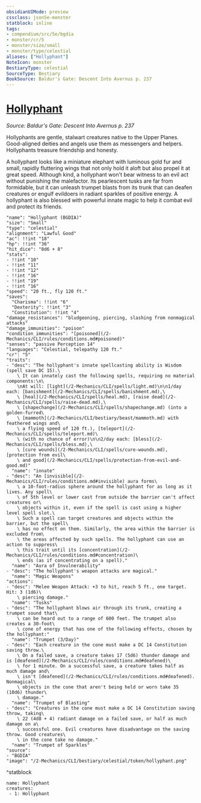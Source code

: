 ```yaml
---
obsidianUIMode: preview
cssclass: json5e-monster
statblock: inline
tags:
- compendium/src/5e/bgdia
- monster/cr/5
- monster/size/small
- monster/type/celestial
aliases: ["Hollyphant"]
NoteIcon: monster
BestiaryType: celestial
SourceType: Bestiary
BookSource: Baldur's Gate: Descent Into Avernus p. 237
---
```

# [Hollyphant](2-Mechanics/CLI/bestiary/celestial/hollyphant-bgdia.md)
*Source: Baldur's Gate: Descent Into Avernus p. 237*  

Hollyphants are gentle, stalwart creatures native to the Upper Planes. Good-aligned deities and angels use them as messengers and helpers. Hollyphants treasure friendship and honesty.

A hollyphant looks like a miniature elephant with luminous gold fur and small, rapidly fluttering wings that not only hold it aloft but also propel it at great speed. Although kind, a hollyphant won't bear witness to an evil act without punishing the malefactor. Its pearlescent tusks are far from formidable, but it can unleash trumpet blasts from its trunk that can deafen creatures or engulf evildoers in radiant sparkles of positive energy. A hollyphant is also blessed with powerful innate magic to help it combat evil and protect its friends.

```statblock
"name": "Hollyphant (BGDIA)"
"size": "Small"
"type": "celestial"
"alignment": "Lawful Good"
"ac": !!int "18"
"hp": !!int "36"
"hit_dice": "8d6 + 8"
"stats":
- !!int "10"
- !!int "11"
- !!int "12"
- !!int "16"
- !!int "19"
- !!int "16"
"speed": "20 ft., fly 120 ft."
"saves":
  "Charisma": !!int "6"
  "Dexterity": !!int "3"
  "Constitution": !!int "4"
"damage_resistances": "bludgeoning, piercing, slashing from nonmagical attacks"
"damage_immunities": "poison"
"condition_immunities": "[poisoned](/2-Mechanics/CLI/rules/conditions.md#poisoned)"
"senses": "passive Perception 14"
"languages": "Celestial, telepathy 120 ft."
"cr": "5"
"traits":
- "desc": "The hollyphant's innate spellcasting ability is Wisdom (spell save DC 15).\
    \ It can innately cast the following spells, requiring no material components:\n\
    \nAt will: [light](/2-Mechanics/CLI/spells/light.md)\n\n1/day each: [banishment](/2-Mechanics/CLI/spells/banishment.md),\
    \ [heal](/2-Mechanics/CLI/spells/heal.md), [raise dead](/2-Mechanics/CLI/spells/raise-dead.md),\
    \ [shapechange](/2-Mechanics/CLI/spells/shapechange.md) (into a golden-furred\
    \ [mammoth](/2-Mechanics/CLI/bestiary/beast/mammoth.md) with feathered wings and\
    \ a flying speed of 120 ft.), [teleport](/2-Mechanics/CLI/spells/teleport.md)\
    \ (with no chance of error)\n\n2/day each: [bless](/2-Mechanics/CLI/spells/bless.md),\
    \ [cure wounds](/2-Mechanics/CLI/spells/cure-wounds.md), [protection from evil\
    \ and good](/2-Mechanics/CLI/spells/protection-from-evil-and-good.md)"
  "name": "innate"
- "desc": "An [invisible](/2-Mechanics/CLI/rules/conditions.md#invisible) aura forms\
    \ a 10-foot-radius sphere around the hollyphant for as long as it lives. Any spell\
    \ of 5th level or lower cast from outside the barrier can't affect creatures or\
    \ objects within it, even if the spell is cast using a higher level spell slot.\
    \ Such a spell can target creatures and objects within the barrier, but the spell\
    \ has no effect on them. Similarly, the area within the barrier is excluded from\
    \ the areas affected by such spells. The hollyphant can use an action to suppress\
    \ this trait until its [concentration](/2-Mechanics/CLI/rules/conditions.md#concentration)\
    \ ends (as if concentrating on a spell)."
  "name": "Aura of Invulnerability"
- "desc": "The hollyphant's weapon attacks are magical."
  "name": "Magic Weapons"
"actions":
- "desc": "Melee Weapon Attack: +3 to hit, reach 5 ft., one target. Hit: 3 (1d6)\
    \ piercing damage."
  "name": "Tusks"
- "desc": "The hollyphant blows air through its trunk, creating a trumpet sound that\
    \ can be heard out to a range of 600 feet. The trumpet also creates a 30-foot\
    \ cone of energy that has one of the following effects, chosen by the hollyphant:"
  "name": "Trumpet (3/Day)"
- "desc": "Each creature in the cone must make a DC 14 Constitution saving throw.\
    \ On a failed save, a creature takes 17 (5d6) thunder damage and is [deafened](/2-Mechanics/CLI/rules/conditions.md#deafened)\
    \ for 1 minute. On a successful save, a creature takes half as much damage and\
    \ isn't [deafened](/2-Mechanics/CLI/rules/conditions.md#deafened). Nonmagical\
    \ objects in the cone that aren't being held or worn take 35 (10d6) thunder\
    \ damage."
  "name": "Trumpet of Blasting"
- "desc": "Creatures in the cone must make a DC 14 Constitution saving throw, taking\
    \ 22 (4d8 + 4) radiant damage on a failed save, or half as much damage on a\
    \ successful one. Evil creatures have disadvantage on the saving throw. Good creatures\
    \ in the cone take no damage."
  "name": "Trumpet of Sparkles"
"source":
- "BGDIA"
"image": "/2-Mechanics/CLI/bestiary/celestial/token/hollyphant.png"
```
^statblock

```encounter-table
name: Hollyphant
creatures:
 - 1: Hollyphant
```